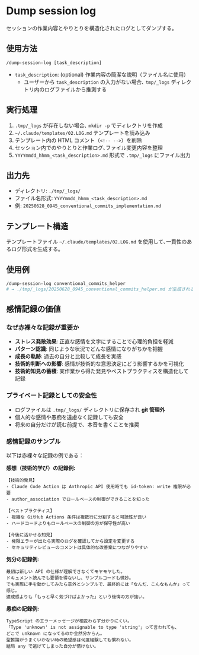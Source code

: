 # Dump session log

セッションの作業内容とやりとりを構造化されたログとしてダンプする。

## 使用方法

```
/dump-session-log [task_description]
```

- `task_description`: (optional) 作業内容の簡潔な説明（ファイル名に使用）
  - ユーザーから `task_description` の入力がない場合､ `tmp/_logs` ディレクトリ内のログファイルから推測する

## 実行処理

1. `.tmp/_logs` が存在しない場合､ `mkdir -p` でディレクトリを作成
2. `~/.claude/templates/02.LOG.md` テンプレートを読み込み
3. テンプレート内の HTML コメント（`<!-- -->`）を削除
4. セッション内でのやりとりと作業ログ､ファイル変更内容を整理
5. `YYYYmmdd_hhmm_<task_description>.md` 形式で `.tmp/_logs` にファイル出力

## 出力先

- ディレクトリ: `./tmp/_logs/`
- ファイル名形式: `YYYYmmdd_hhmm_<task_description>.md`
- 例: `20250628_0945_conventional_commits_implementation.md`

## テンプレート構造

テンプレートファイル `~/.claude/templates/02.LOG.md` を使用して､一貫性のあるログ形式を生成する。

## 使用例

```bash
/dump-session-log conventional_commits_helper
# → ./tmp/_logs/20250628_0945_conventional_commits_helper.md が生成される
```

## 感情記録の価値

### なぜ赤裸々な記録が重要か

- **ストレス発散効果**: 正直な感情を文字にすることで心理的負担を軽減
- **パターン認識**: 同じような状況でどんな感情になりがちかを把握
- **成長の軌跡**: 過去の自分と比較して成長を実感
- **技術的判断への影響**: 感情が技術的な意思決定にどう影響するかを可視化
- **技術的知見の蓄積**: 実作業から得た発見やベストプラクティスを構造化して記録

### プライベート記録としての安全性

- ログファイルは `.tmp/_logs/` ディレクトリに保存され **git 管理外**
- 個人的な感情や愚痴を遠慮なく記録しても安全
- 将来の自分だけが読む前提で、本音を書くことを推奨

### 感情記録のサンプル

以下は赤裸々な記録の例である：

**感想（技術的学び）の記録例:**

```
【技術的発見】
- Claude Code Action は Anthropic API 使用時でも id-token: write 権限が必要
- author_association でロールベースの制御ができることを知った

【ベストプラクティス】  
- 複雑な GitHub Actions 条件は複数行に分割すると可読性が良い
- ハードコードよりもロールベースの制御の方が保守性が高い

【今後に活かせる知見】
- 権限エラーが出たら実際のログを確認してから設定を変更する
- セキュリティレビューのコメントは具体的な改善案につながりやすい
```

**気分の記録例:**

```
最初は新しい API の仕様が理解できなくてモヤモヤした。
ドキュメント読んでも要領を得ないし、サンプルコードも微妙。
でも実際に手を動かしてみたら意外とシンプルで、最終的には「なんだ、こんなもんか」って感じ。
達成感よりも「もっと早く気づけばよかった」という後悔の方が強い。
```

**愚痴の記録例:**

```
TypeScript のエラーメッセージが相変わらず分かりにくい。
「Type 'unknown' is not assignable to type 'string'」って言われても、
どこで unknown になってるのか全然分からん。
型推論がうまくいかない時の絶望感は何度経験しても慣れない。
結局 any で逃げてしまった自分が情けない。
```
